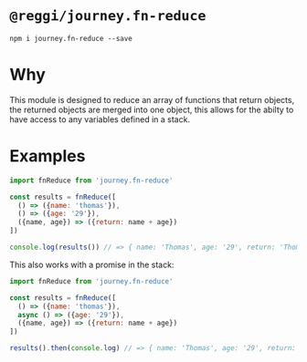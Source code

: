 # `@reggi/journey.fn-reduce`

```
npm i journey.fn-reduce --save
```

# Why

This module is designed to reduce an array of functions that return objects, the returned objects are merged into one object, this allows for the abilty to have access to any variables defined in a stack.

# Examples

```js
import fnReduce from 'journey.fn-reduce'

const results = fnReduce([
  () => ({name: 'thomas'}),
  () => ({age: '29'}),
  ({name, age}) => ({return: name + age})
]) 

console.log(results()) // => { name: 'Thomas', age: '29', return: 'Thomas29' }
```

This also works with a promise in the stack:

```js
import fnReduce from 'journey.fn-reduce'

const results = fnReduce([
  () => ({name: 'thomas'}),
  async () => ({age: '29'}),
  ({name, age}) => ({return: name + age})
])

results().then(console.log) // => { name: 'Thomas', age: '29', return: 'Thomas29' }
```
